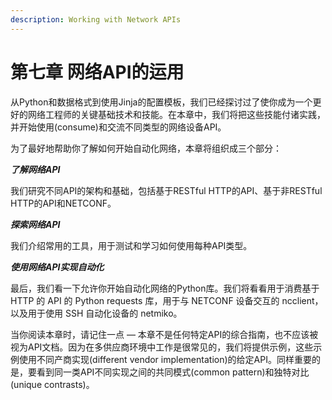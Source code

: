 ```yaml
---
description: Working with Network APIs
---
```


# 第七章 网络API的运用

从Python和数据格式到使用Jinja的配置模板，我们已经探讨过了使你成为一个更好的网络工程师的关键基础技术和技能。在本章中，我们将把这些技能付诸实践，并开始使用\(consume\)和交流不同类型的网络设备API。 



为了最好地帮助你了解如何开始自动化网络，本章将组织成三个部分：

_**了解网络API**_

我们研究不同API的架构和基础，包括基于RESTful HTTP的API、基于非RESTful HTTP的API和NETCONF。

_**探索网络API**_

我们介绍常用的工具，用于测试和学习如何使用每种API类型。

_**使用网络API实现自动化**_

最后，我们看一下允许你开始自动化网络的Python库。我们将看看用于消费基于 HTTP 的 API 的 Python requests 库，用于与 NETCONF 设备交互的 ncclient，以及用于使用 SSH 自动化设备的 netmiko。



当你阅读本章时，请记住一点 — 本章不是任何特定API的综合指南，也不应该被视为API文档。因为在多供应商环境中工作是很常见的，我们将提供示例，这些示例使用不同产商实现\(different vendor implementation\)的给定API。同样重要的是，要看到同一类API不同实现之间的共同模式\(common pattern\)和独特对比\(unique contrasts\)。


